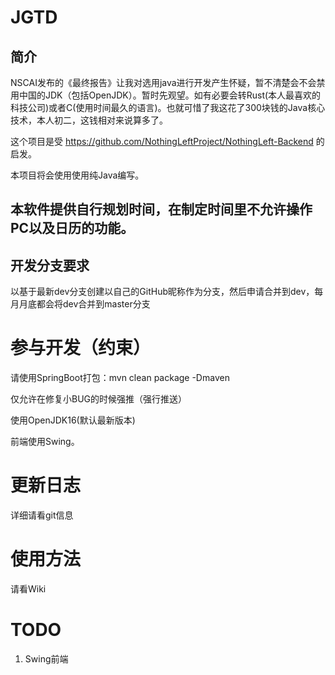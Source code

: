 # JGTD

## 简介

NSCAI发布的《最终报告》让我对选用java进行开发产生怀疑，暂不清楚会不会禁用中国的JDK（包括OpenJDK）。暂时先观望。如有必要会转Rust(本人最喜欢的科技公司)或者C(使用时间最久的语言)。也就可惜了我这花了300块钱的Java核心技术，本人初二，这钱相对来说算多了。

这个项目是受 https://github.com/NothingLeftProject/NothingLeft-Backend   的启发。

本项目将会使用使用纯Java编写。

## 本软件提供自行规划时间，在制定时间里不允许操作PC以及日历的功能。

## 开发分支要求

以基于最新dev分支创建以自己的GitHub昵称作为分支，然后申请合并到dev，每月月底都会将dev合并到master分支

# 参与开发（约束）

请使用SpringBoot打包：mvn clean package  -Dmaven

仅允许在修复小BUG的时候强推（强行推送）

使用OpenJDK16(默认最新版本)

前端使用Swing。

# 更新日志

详细请看git信息

# 使用方法

请看Wiki

#  TODO

1. Swing前端